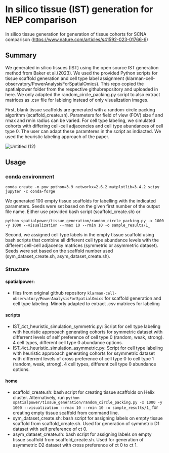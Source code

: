 # In silico tissue (IST) generation for NEP comparison
In silico tissue generation for generation of tissue cohorts for SCNA comparison (https://www.nature.com/articles/s41592-023-01766-6)

## Summary
We generated in silico tissues (IST) using the open source IST generation method from Baker et al.(2023). We used the provided Python scripts for tissue scaffold generation and cell type label assignment (klarman-cell-observatory/PowerAnalysisForSpatialOmics). This repo copied the spatialpower folder from the respective githubrepository and uploaded in here. We only adapted the random_circle_packing.py script to also extract matrices as .csv file for lableing instead of only visualization images.

First, blank tissue scaffolds are generated with a random-circle packing algorithm (scaffold_create.sh). Parameters for field of view (FOV) size f and rmax and rmin radius can be varied. For cell type labeling, we simulated cohorts with differing cell-cell adjacencies and cell type abundances of cell type 0. The user can adapt these paramteres in the script as indiacted. We used the heuristic labeling approach of the paper.

![Untitled (12)](https://github.com/SchapiroLabor/IST_generation_SCNA/assets/94467188/369c2058-3b94-4c98-86e5-4f0a3f1980dd)


## Usage

### conda environment
`conda create -n pow python=3.9 networkx=2.6.2 matplotlib=3.4.2 scipy jupyter -c conda-forge`

We generated 100 empty tissue scaffolds for labelling with the indicated parameters. Seeds were set based on the given first number of the output file name. Either use provided bash script (scaffold_create.sh) or

`python spatialpower/tissue_generation/random_circle_packing.py -x 1000 -y 1000 --visualization --rmax 10 --rmin 10 -o sample_results/1_` 

Second, we assigned cell type labels in the empty tissue scaffold using bash scripts that combine all different cell type abundance levels with the different cell-cell adjacency matrices (symmetric or asymmetric dataset). Seeds were set based on the scaffold number used (sym_dataset_create.sh, asym_dataset_create.sh).

### Structure
#### spatialpower:
- files from original github repository `klarman-cell-observatory/PowerAnalysisForSpatialOmics` for scaffold generation and cell type labeling. Minorly adapted to extract .csv matrices for labeling

#### scripts
- IST_4ct_heuristic_simulation_symmetric.py: Script for cell type labeling with heuristic approoach generating cohorts for symmetric dataset with differrent levels of self preference of cell type 0 (random, weak, strong). 4 cell types, different cell type 0 abundance options. 
- IST_4ct_heuristic_simulation_asymmetric.py: Script for cell type labeling with heuristic approoach generating cohorts for ssymmetric dataset with differrent levels of cross preference of cell type 0 to cell  type 1 (random, weak, strong). 4 cell types, different cell type 0 abundance options.

#### home
- scaffold_create.sh: bash script for creating tissue scaffolds on Helix cluster. Alternatively, run `python spatialpower/tissue_generation/random_circle_packing.py -x 1000 -y 1000 --visualization --rmax 10 --rmin 10 -o sample_results/1_` for creating empty tissue scaffold from command line.
- sym_dataset_create.sh: bash script for assigning labels on empty tissue scaffold from scaffold_create.sh. Used for generation of symmetric D1 dataset with self preference of ct 0. 
- asym_dataset_create.sh: bash script for assigning labels on empty tissue scaffold from scaffold_create.sh. Used for generation of asymmetric D2 dataset with cross preference of ct 0 to ct 1. 